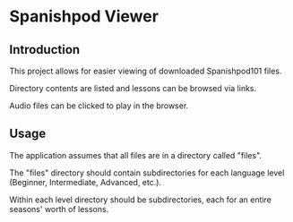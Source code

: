 # Spanishpod Viewer

## Introduction

This project allows for easier viewing of downloaded Spanishpod101 files.

Directory contents are listed and lessons can be browsed via links.

Audio files can be clicked to play in the browser.

## Usage

The application assumes that all files are in a directory called "files".

The "files" directory should contain subdirectories for each language level (Beginner, Intermediate, Advanced, etc.).

Within each level directory should be subdirectories, each for an entire seasons' worth of lessons.